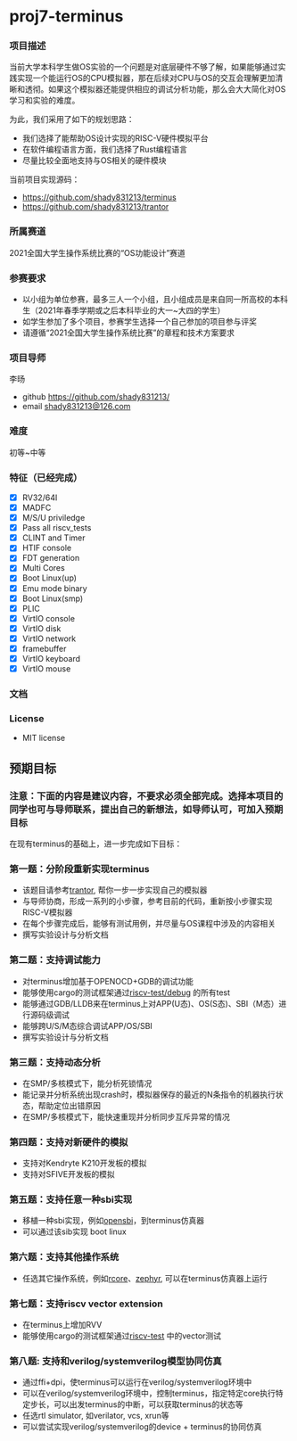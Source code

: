 # proj7-terminus
### 项目描述
当前大学本科学生做OS实验的一个问题是对底层硬件不够了解，如果能够通过实践实现一个能运行OS的CPU模拟器，那在后续对CPU与OS的交互会理解更加清晰和透彻。如果这个模拟器还能提供相应的调试分析功能，那么会大大简化对OS学习和实验的难度。

为此，我们采用了如下的规划思路：
- 我们选择了能帮助OS设计实现的RISC-V硬件模拟平台
- 在软件编程语言方面，我们选择了Rust编程语言
- 尽量比较全面地支持与OS相关的硬件模块

当前项目实现源码：
- https://github.com/shady831213/terminus
- https://github.com/shady831213/trantor

### 所属赛道

2021全国大学生操作系统比赛的“OS功能设计”赛道

### 参赛要求
- 以小组为单位参赛，最多三人一个小组，且小组成员是来自同一所高校的本科生（2021年春季学期或之后本科毕业的大一~大四的学生）
- 如学生参加了多个项目，参赛学生选择一个自己参加的项目参与评奖
- 请遵循“2021全国大学生操作系统比赛”的章程和技术方案要求

### 项目导师

李旸
- github https://github.com/shady831213/
- email shady831213@126.com

### 难度

初等~中等

### 特征（已经完成）
- [x] RV32/64I
- [x] MADFC
- [x] M/S/U priviledge
- [x] Pass all riscv_tests
- [x] CLINT and Timer
- [x] HTIF console
- [x] FDT generation
- [x] Multi Cores
- [x] Boot Linux(up)
- [x] Emu mode binary
- [x] Boot Linux(smp)
- [x] PLIC
- [x] VirtIO console
- [x] VirtIO disk
- [x] VirtIO network
- [x] framebuffer
- [x] VirtIO keyboard
- [x] VirtIO mouse

### 文档


### License

- MIT license

## 预期目标

### 注意：下面的内容是建议内容，不要求必须全部完成。选择本项目的同学也可与导师联系，提出自己的新想法，如导师认可，可加入预期目标

在现有terminus的基础上，进一步完成如下目标：

### 第一题：分阶段重新实现terminus

- 该题目请参考[trantor](https://github.com/shady831213/trantor), 帮你一步一步实现自己的模拟器
- 与导师协商，形成一系列的小步骤，参考目前的代码，重新按小步骤实现RISC-V模拟器
- 在每个步骤完成后，能够有测试用例，并尽量与OS课程中涉及的内容相关
- 撰写实验设计与分析文档

### 第二题：支持调试能力

- 对terminus增加基于OPENOCD+GDB的调试功能
- 能够使用cargo的测试框架通过[riscv-test/debug](https://github.com/riscv/riscv-tests/tree/master/debug) 的所有test
- 能够通过GDB/LLDB来在terminus上对APP(U态)、OS(S态)、SBI（M态）进行源码级调试
- 能够跨U/S/M态综合调试APP/OS/SBI
- 撰写实验设计与分析文档

### 第三题：支持动态分析
- 在SMP/多核模式下，能分析死锁情况
- 能记录并分析系统出现crash时，模拟器保存的最近的N条指令的机器执行状态，帮助定位出错原因
- 在SMP/多核模式下，能快速重现并分析同步互斥异常的情况

### 第四题：支持对新硬件的模拟

- 支持对Kendryte K210开发板的模拟
- 支持对SFIVE开发板的模拟

### 第五题：支持任意一种sbi实现
- 移植一种sbi实现，例如[opensbi](https://github.com/riscv/opensbi)，到terminus仿真器
- 可以通过该sib实现 boot linux

### 第六题：支持其他操作系统
- 任选其它操作系统，例如[rcore](https://github.com/rcore-os/rCore)、[zephyr](https://github.com/zephyrproject-rtos/zephyr), 可以在terminus仿真器上运行

### 第七题：支持riscv vector extension
- 在terminus上增加RVV
- 能够使用cargo的测试框架通过[riscv-test](https://github.com/riscv/riscv-tests) 中的vector测试 

### 第八题: 支持和verilog/systemverilog模型协同仿真
- 通过ffi+dpi，使terminus可以运行在verilog/systemverilog环境中
- 可以在verilog/systemverilog环境中，控制terminus，指定特定core执行特定步长，可以出发terminus的中断，可以获取terminus的状态等
- 任选rtl simulator, 如verilator, vcs, xrun等
- 可以尝试实现verilog/systemverilog的device + terminus的协同仿真
